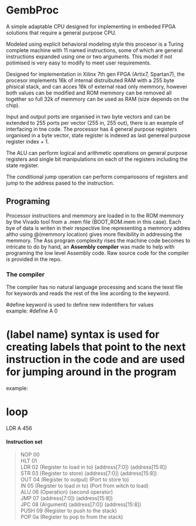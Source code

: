 # GembProc

A simple adaptable CPU designed for implementing in embeded FPGA solutions that require a general purpose CPU.

Modeled using explicit behavioral modeling style this procesor is a Turing complete machine with 11 named instructions, some of which are general instructions expanded using one or two arguments.
This model if not potimised is very easy to modify to meet user requirements.

Designed for implementation in Xilinx 7th gen FPGA (Artix7, Spartan7), the procesor implements 16k of internal distruibuted RAM with a 255 byte phisical stack, and can acces 16k of external read only memmory, however both values can be modified and ROM memmory can be removed all together so full 32k of memmory can be used as RAM (size depends on the chip).

Input and output ports are organised in two byte vectors and can be extended to 255 ports per vector (255 in, 255 out), there is an example of interfacing in tne code.
The processor has 4 general purpose registers organised in a byte vector, state register is indexed as last genereal purpose register index + 1.

The ALU can perform logical and arithmetic operations on general purpose registers and single bit manipulations on each of the registers including the state register.

The conditional jump operation can perform compariosons of registers and jump to the address pased to the instruction.

## Programing

Processor instructions and memmory are loaded in to the ROM memmory by the Vivado tool from a .mem file (BOOT_ROM.mem in this case).
Each bye of data is writen in their respective line representing a memmory addres altho using @(memmory location) gives more flexibility in addressing the memmory.
The Ass program complexity rises the machine code becomes to intricate to do by hand, an **Assembly compiler** was made to help with programing the low level Assembly code. Raw source code for the compiler is provided in the repo. 

### The compiler

The compiler has no natural language processing and scans the texst file for keywords and reads the rest of the line acording to the keyword. 

#define keyword is used to define new indentifiers for values  
example: 
#define A 0

# (label name) syntax is used for creating labels that point to the next instruction in the code and are used for jumping around in the program
example: 
 # loop  
 LDR A 456 


#### Instruction set

> NOP  00                                                      
> HLT  01                                                      
> LDR  02  (Register to load in to) (address[7:0])  (address[15:8])    
> STR  03  (Register to store) (address[7:0])  (address[15:8])       
> OUT  04  (Register to output) (Port to store to)                   
> IN   05  (Register to load in to) (Port from witch to load)     
> ALU  06  (Operation) (second operator)                             
> JMP  07  (address[7:0]) (address[15:8])                            
> JPC  08  (Argument) (address[7:0]) (address[15:8])                   
> PUSH 09  (Register to push to the stack)                         
> POP  0a  (Register to pop to from the stack)    






